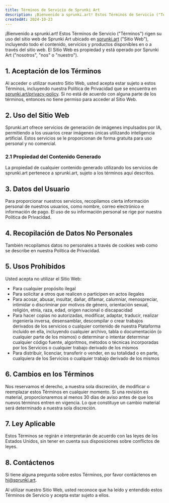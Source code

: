 ```yaml
---
title: Términos de Servicio de Sprunki Art
description: ¡Bienvenido a sprunki.art! Estos Términos de Servicio ("Términos") rigen su uso del sitio web de Sprunki Art ubicado en [sprunki.art](https://sprunki.art/) ("Sitio Web"), incluyendo todo el contenido, servicios y productos disponibles en o a través del sitio web. El Sitio Web es propiedad y está operado por Sprunki Art ("nosotros", "nos" o "nuestro").
createdAt: 2024-10-23
---
```


¡Bienvenido a sprunki.art! Estos Términos de Servicio ("Términos") rigen su uso del sitio web de Sprunki Art ubicado en [sprunki.art](https://sprunki.art/) ("Sitio Web"), incluyendo todo el contenido, servicios y productos disponibles en o a través del sitio web. El Sitio Web es propiedad y está operado por Sprunki Art ("nosotros", "nos" o "nuestro").

## 1. Aceptación de los Términos

Al acceder o utilizar nuestro Sitio Web, usted acepta estar sujeto a estos Términos, incluyendo nuestra Política de Privacidad que se encuentra en [sprunki.art/privacy-policy](https://sprunki.art/privacy-policy). Si no está de acuerdo con alguna parte de los términos, entonces no tiene permiso para acceder al Sitio Web.

## 2. Uso del Sitio Web

Sprunki.art ofrece servicios de generación de imágenes impulsados por IA, permitiendo a los usuarios crear imágenes únicas utilizando inteligencia artificial. Estos servicios se le proporcionan de forma gratuita para uso personal y no comercial.

### 2.1 Propiedad del Contenido Generado

La propiedad de cualquier contenido generado utilizando los servicios de sprunki.art pertenece a sprunki.art, sujeto a los términos aquí descritos.

## 3. Datos del Usuario

Para proporcionar nuestros servicios, recopilamos cierta información personal de nuestros usuarios, como nombre, correo electrónico e información de pago. El uso de su información personal se rige por nuestra Política de Privacidad.

## 4. Recopilación de Datos No Personales

También recopilamos datos no personales a través de cookies web como se describe en nuestra Política de Privacidad.

## 5. Usos Prohibidos

Usted acepta no utilizar el Sitio Web:

- Para cualquier propósito ilegal
- Para solicitar a otros que realicen o participen en actos ilegales
- Para acosar, abusar, insultar, dañar, difamar, calumniar, menospreciar, intimidar o discriminar por motivos de género, orientación sexual, religión, etnia, raza, edad, origen nacional o discapacidad
- Para hacer copias no autorizadas, modificar, adaptar, traducir, realizar ingeniería inversa, desensamblar, descompilar o crear trabajos derivados de los servicios o cualquier contenido de nuestra Plataforma incluido en ella, incluyendo cualquier archivo, tabla o documentación (o cualquier parte de los mismos) o determinar o intentar determinar cualquier código fuente, algoritmos, métodos o técnicas incorporadas por los Servicios o cualquier trabajo derivado de los mismos
- Para distribuir, licenciar, transferir o vender, en su totalidad o en parte, cualquiera de los Servicios o cualquier trabajo derivado de los mismos

## 6. Cambios en los Términos

Nos reservamos el derecho, a nuestra sola discreción, de modificar o reemplazar estos Términos en cualquier momento. Si una revisión es material, proporcionaremos al menos 30 días de aviso antes de que los nuevos términos entren en vigencia. Lo que constituye un cambio material será determinado a nuestra sola discreción.

## 7. Ley Aplicable

Estos Términos se regirán e interpretarán de acuerdo con las leyes de los Estados Unidos, sin tener en cuenta sus disposiciones sobre conflictos de leyes.

## 8. Contáctenos

Si tiene alguna pregunta sobre estos Términos, por favor contáctenos en [hi@sprunki.art](mailto:hi@sprunki.art).

Al utilizar nuestro Sitio Web, usted reconoce que ha leído y entendido estos Términos de Servicio y acepta estar sujeto a ellos.
